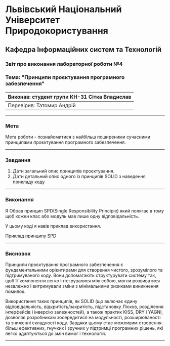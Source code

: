 
# Львівський Національний Університет Природокористування
## Кафедра Інформаційних систем та Технологій

### Звіт про виконання лабораторної роботи №4
### Тема: "Принципи проєктування програмного забезпечення"

| Виконав: студент групи КН-31 Сітка Владислав |  
| ------------------------------------------ |  
| Перевірив: Татомир Андрій                  |  

---

### Мета
Мета роботи - познайомитися з найбільш поширеними сучасними
принципами проєктування програмного забезпечення.

---

### Завдання

1. Дати загальний опис принципів проєктування.
2. Дати детальний опис одного із принципів SOLID з наведення прикладу
коду
---

### Виконання

Я Обрав принцип SPD(Single Responsibility Principie) який полягає в тому щоб кожен клас або модуль мав лише одну відповідальність.

У цьому коді я навів приклад використання.

  
[Приклад принципу SPD](SPD.py) 

---

### Висновок

Принципи проєктування програмного забезпечення є фундаментальними орієнтирами для створення чистого, зрозумілого та підтримуваного коду. Вони допомагають структурувати систему так, щоб її компоненти легко інтегрувалися між собою, могли розвиватися незалежно і витримували зміни з мінімальними ризиками виникнення помилок.

Використання таких принципів, як SOLID (що включає єдину відповідальність, відкритість/закритість, підстановку Лісков, розділення інтерфейсів і інверсію залежностей), а також практик KISS, DRY і YAGNI, дозволяє розробникам зосередитися на модульності, розширюваності та зниженні складності коду. Завдяки цьому стає можливим створення більш ефективних, гнучких і зручних у підтримці програмних рішень, які легко адаптуються до змін вимог і технологій.



---


